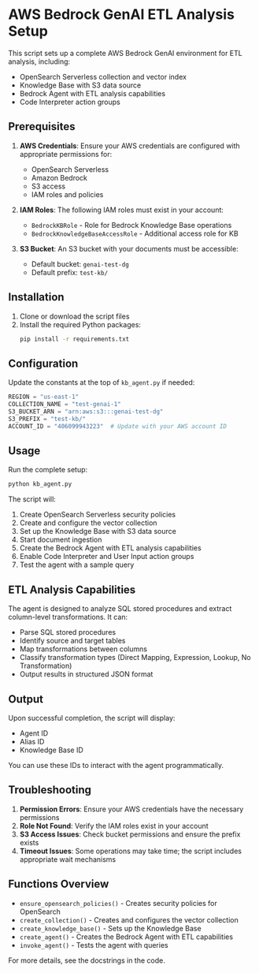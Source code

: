 # AWS Bedrock GenAI ETL Analysis Setup

This script sets up a complete AWS Bedrock GenAI environment for ETL analysis, including:

- OpenSearch Serverless collection and vector index
- Knowledge Base with S3 data source
- Bedrock Agent with ETL analysis capabilities
- Code Interpreter action groups

## Prerequisites

1. **AWS Credentials**: Ensure your AWS credentials are configured with appropriate permissions for:
   - OpenSearch Serverless
   - Amazon Bedrock
   - S3 access
   - IAM roles and policies

2. **IAM Roles**: The following IAM roles must exist in your account:
   - `BedrockKBRole` - Role for Bedrock Knowledge Base operations
   - `BedrockKnowledgeBaseAccessRole` - Additional access role for KB
   
3. **S3 Bucket**: An S3 bucket with your documents must be accessible:
   - Default bucket: `genai-test-dg`
   - Default prefix: `test-kb/`

## Installation

1. Clone or download the script files
2. Install the required Python packages:
   ```bash
   pip install -r requirements.txt
   ```

## Configuration

Update the constants at the top of `kb_agent.py` if needed:

```python
REGION = "us-east-1"
COLLECTION_NAME = "test-genai-1"
S3_BUCKET_ARN = "arn:aws:s3:::genai-test-dg"
S3_PREFIX = "test-kb/"
ACCOUNT_ID = "406099943223"  # Update with your AWS account ID
```

## Usage

Run the complete setup:

```bash
python kb_agent.py
```

The script will:
1. Create OpenSearch Serverless security policies
2. Create and configure the vector collection
3. Set up the Knowledge Base with S3 data source
4. Start document ingestion
5. Create the Bedrock Agent with ETL analysis capabilities
6. Enable Code Interpreter and User Input action groups
7. Test the agent with a sample query

## ETL Analysis Capabilities

The agent is designed to analyze SQL stored procedures and extract column-level transformations. It can:

- Parse SQL stored procedures
- Identify source and target tables
- Map transformations between columns
- Classify transformation types (Direct Mapping, Expression, Lookup, No Transformation)
- Output results in structured JSON format

## Output

Upon successful completion, the script will display:
- Agent ID
- Alias ID  
- Knowledge Base ID

You can use these IDs to interact with the agent programmatically.

## Troubleshooting

1. **Permission Errors**: Ensure your AWS credentials have the necessary permissions
2. **Role Not Found**: Verify the IAM roles exist in your account
3. **S3 Access Issues**: Check bucket permissions and ensure the prefix exists
4. **Timeout Issues**: Some operations may take time; the script includes appropriate wait mechanisms

## Functions Overview

- `ensure_opensearch_policies()` - Creates security policies for OpenSearch
- `create_collection()` - Creates and configures the vector collection
- `create_knowledge_base()` - Sets up the Knowledge Base
- `create_agent()` - Creates the Bedrock Agent with ETL capabilities
- `invoke_agent()` - Tests the agent with queries

For more details, see the docstrings in the code.
